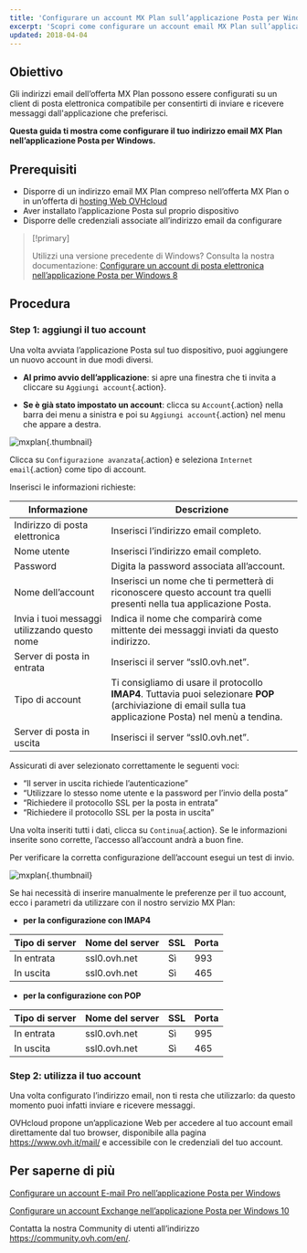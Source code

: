 ```yaml
---
title: 'Configurare un account MX Plan sull’applicazione Posta per Windows 10'
excerpt: 'Scopri come configurare un account email MX Plan sull’applicazione Posta per Windows'
updated: 2018-04-04
---
```


## Obiettivo

Gli indirizzi email dell’offerta MX Plan possono essere configurati su un client di posta elettronica compatibile per consentirti di inviare e ricevere messaggi dall'applicazione che preferisci.

**Questa guida ti mostra come configurare il tuo indirizzo email MX Plan nell’applicazione Posta per Windows.**

## Prerequisiti

- Disporre di un indirizzo email MX Plan compreso nell’offerta MX Plan o in un’offerta di [hosting Web OVHcloud](/links/web/hosting)
- Aver installato l’applicazione Posta sul proprio dispositivo
- Disporre delle credenziali associate all’indirizzo email da configurare

> [!primary]
>
> Utilizzi una versione precedente di Windows? Consulta la nostra documentazione: [Configurare un account di posta elettronica nell’applicazione Posta per Windows 8](/pages/web_cloud/email_and_collaborative_solutions/mx_plan/how_to_configure_windows_10)
>

## Procedura

### Step 1: aggiungi il tuo account

Una volta avviata l’applicazione Posta sul tuo dispositivo, puoi aggiungere un nuovo account in due modi diversi.

- **Al primo avvio dell’applicazione**: si apre una finestra che ti invita a cliccare su `Aggiungi account`{.action}.

- **Se è già stato impostato un account**: clicca su `Account`{.action} nella barra dei menu a sinistra e poi su `Aggiungi account`{.action} nel menu che appare a destra.

![mxplan](images/configuration-mail-windows-step1.png){.thumbnail}

Clicca su `Configurazione avanzata`{.action} e seleziona `Internet email`{.action} come tipo di account.

Inserisci le informazioni richieste:

|Informazione|Descrizione|
|---|---|
|Indirizzo di posta elettronica|Inserisci l’indirizzo email completo.|
|Nome utente|Inserisci l’indirizzo email completo.|
|Password|Digita la password associata all’account.|
|Nome dell’account|Inserisci un nome che ti permetterà di riconoscere questo account tra quelli presenti nella tua applicazione Posta.|
|Invia i tuoi messaggi utilizzando questo nome|Indica il nome che comparirà come mittente dei messaggi inviati da questo indirizzo.|
|Server di posta in entrata|Inserisci il server “ssl0.ovh.net”.|
|Tipo di account|Ti consigliamo di usare il protocollo **IMAP4**. Tuttavia puoi selezionare **POP** (archiviazione di email sulla tua applicazione Posta) nel menù a tendina.|
|Server di posta in uscita|Inserisci il server “ssl0.ovh.net”.|

Assicurati di aver selezionato correttamente le seguenti voci:

- “Il server in uscita richiede l’autenticazione”
- “Utilizzare lo stesso nome utente e la password per l’invio della posta”
- “Richiedere il protocollo SSL per la posta in entrata”
- “Richiedere il protocollo SSL per la posta in uscita”

Una volta inseriti tutti i dati, clicca su `Continua`{.action}. Se le informazioni inserite sono corrette, l’accesso all’account andrà a buon fine.

Per verificare la corretta configurazione dell’account esegui un test di invio.

![mxplan](images/configuration-mail-windows-step2.png){.thumbnail}

Se hai necessità di inserire manualmente le preferenze per il tuo account, ecco i parametri da utilizzare con il nostro servizio MX Plan: 

- **per la configurazione con IMAP4**

|Tipo di server |Nome del server|SSL|Porta|
|---|---|---|---|
|In entrata|ssl0.ovh.net|Sì|993|
|In uscita|ssl0.ovh.net|Sì|465|

- **per la configurazione con POP**

|Tipo di server |Nome del server|SSL|Porta|
|---|---|---|---|
|In entrata|ssl0.ovh.net|Sì|995|
|In uscita|ssl0.ovh.net|Sì|465|

### Step 2: utilizza il tuo account

Una volta configurato l’indirizzo email, non ti resta che utilizzarlo: da questo momento puoi infatti inviare e ricevere messaggi.

OVHcloud propone un’applicazione Web per accedere al tuo account email direttamente dal tuo browser, disponibile alla pagina <https://www.ovh.it/mail/> e accessibile con le credenziali del tuo account.
 
## Per saperne di più

[Configurare un account E-mail Pro nell’applicazione Posta per Windows](/pages/web_cloud/email_and_collaborative_solutions/email_pro/how_to_configure_windows_10)

[Configurare un account Exchange nell’applicazione Posta per Windows 10](/pages/web_cloud/email_and_collaborative_solutions/microsoft_exchange/how_to_configure_windows_10)

Contatta la nostra Community di utenti all’indirizzo <https://community.ovh.com/en/>.
